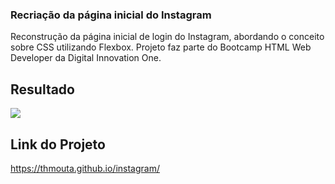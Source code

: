 ### Recriação da página inicial do Instagram 

Reconstrução da página inicial de login do Instagram, abordando o conceito sobre CSS utilizando Flexbox. Projeto faz parte do Bootcamp HTML Web Developer da Digital Innovation One.

## Resultado

<img src ="https://github.com/thmouta/instagram/img/insta.png" >

## Link do Projeto

https://thmouta.github.io/instagram/
